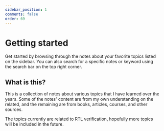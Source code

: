 ```yaml
---
sidebar_position: 1
comments: false
order: 69
---
```


# Getting started

Get started by browsing through the notes about your favorite topics listed on the sidebar. 
You can also search for a specific notes or keyword using the search bar on the top right corner.

## What is this?

This is a collection of notes about various topics that I have learned over the years. Some of the notes' content are from my own understanding on the related, and the remaining are  from books, articles, courses, and other sources.

The topics currently are related to RTL verification, hopefully more topics will be included in the future.